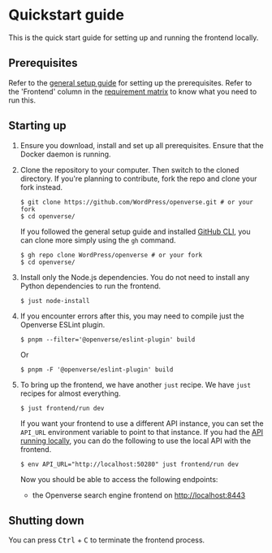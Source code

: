 # Quickstart guide

This is the quick start guide for setting up and running the frontend locally.

## Prerequisites

Refer to the [general setup guide](/general/general_setup.md) for setting up the
prerequisites. Refer to the 'Frontend' column in the
[requirement matrix](/general/general_setup.md#requirement-matrix) to know what
you need to run this.

## Starting up

1. Ensure you download, install and set up all prerequisites. Ensure that the
   Docker daemon is running.

2. Clone the repository to your computer. Then switch to the cloned directory.
   If you're planning to contribute, fork the repo and clone your fork instead.

   ```console
   $ git clone https://github.com/WordPress/openverse.git # or your fork
   $ cd openverse/
   ```

   If you followed the general setup guide and installed
   [GitHub CLI](/general/general_setup.md#github-cli), you can clone more simply
   using the `gh` command.

   ```console
   $ gh repo clone WordPress/openverse # or your fork
   $ cd openverse/
   ```

3. Install only the Node.js dependencies. You do not need to install any Python
   dependencies to run the frontend.

   ```console
   $ just node-install
   ```

4. If you encounter errors after this, you may need to compile just the Openverse ESLint plugin.

   ```console
   $ pnpm --filter='@openverse/eslint-plugin' build
   ```

   Or

   ```console
   $ pnpm -F '@openverse/eslint-plugin' build
   ```

5. To bring up the frontend, we have another `just` recipe. We have `just`
   recipes for almost everything.

   ```console
   $ just frontend/run dev
   ```

   If you want your frontend to use a different API instance, you can set the
   `API_URL` environment variable to point to that instance. If you had the
   [API running locally](/api/guides/quickstart.md), you can do the following to
   use the local API with the frontend.

   ```console
   $ env API_URL="http://localhost:50280" just frontend/run dev
   ```

   Now you should be able to access the following endpoints:

   - the Openverse search engine frontend on
     [http://localhost:8443](http://localhost:8443)

## Shutting down

You can press <kbd>Ctrl</kbd> + <kbd>C</kbd> to terminate the frontend process.
